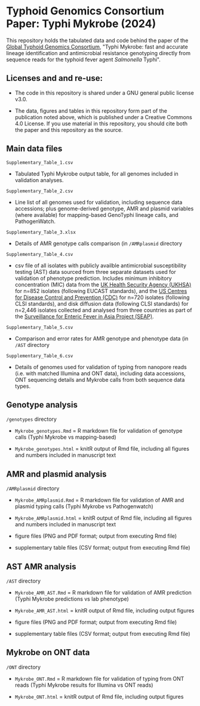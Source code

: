 # Typhoid Genomics Consortium Paper: Typhi Mykrobe (2024)

This repository holds the tabulated data and code behind the paper of the [Global Typhoid Genomics Consortium](https://typhoidgenomics.org/), "Typhi Mykrobe: fast and accurate lineage identification and antimicrobial resistance genotyping directly from sequence reads for the typhoid fever agent _Salmonella_ Typhi".

## Licenses and and re-use:

* The code in this repository is shared under a GNU general public license v3.0.

* The data, figures and tables in this repository form part of the publication noted above, which is published under a Creative Commons 4.0 License. If you use material in this repository, you should cite both the paper and this repository as the source.


## Main data files
`Supplementary_Table_1.csv`

* Tabulated Typhi Mykrobe output table, for all genomes included in validation analyses.

`Supplementary_Table_2.csv`

* Line list of all genomes used for validation, including sequence data accessions; plus genome-derived genotype, AMR and plasmid variables (where available) for mapping-based GenoTyphi lineage calls, and PathogenWatch.

`Supplementary_Table_3.xlsx`

* Details of AMR genotype calls comparison (in `/AMRplasmid` directory
  
`Supplementary_Table_4.csv`

* csv file of all isolates with publicly availble antimicrobial susceptibility testing (AST) data sourced from three separate datasets used for validation of phenotype prediction. Includes minimum inhibitory concentration (MIC) data from the [UK Health Security Agency (UKHSA)](https://doi.org/10.1099/mgen.0.000633) for n=852 isolates (following EUCAST standards), and the [US Centres for Disease Control and Prevention (CDC)](https://wwwn.cdc.gov/narmsnow/) for n=720 isolates (following CLSI standards), and disk diffusion data (following CLSI standards) for n=2,446 isolates collected and analysed from three countries as part of the [Surveillance for Enteric Fever in Asia Project (SEAP)](https://doi.org/10.1016/s2666-5247(22)00093-3).

`Supplementary_Table_5.csv`

* Comparison and error rates for AMR genotype and phenotype data (in `/AST` directory

`Supplementary_Table_6.csv`

* Details of genomes used for validation of typing from nanopore reads (i.e. with matched Illumina and ONT data), including data accessions, ONT sequencing details and Mykrobe calls from both sequence data types.

## Genotype analysis

`/genotypes` directory

* `Mykrobe_genotypes.Rmd` = R markdown file for validation of genotype calls (Typhi Mykrobe vs mapping-based)
  
* `Mykrobe_genotypes.html` = knitR output of Rmd file, including all figures and numbers included in manuscript text
  

## AMR and plasmid analysis

`/AMRplasmid` directory

* `Mykrobe_AMRplasmid.Rmd` = R markdown file for validation of AMR and plasmid typing calls (Typhi Mykrobe vs Pathogenwatch)

* `Mykrobe_AMRplasmid.html` = knitR output of Rmd file, including all figures and numbers included in manuscript text

* figure files (PNG and PDF format; output from executing Rmd file)

* supplementary table files (CSV format; output from executing Rmd file)

## AST AMR analysis

`/AST` directory

* `Mykrobe_AMR_AST.Rmd` = R markdown file for validation of AMR prediction (Typhi Mykrobe predictions vs lab phenotype)

* `Mykrobe_AMR_AST.html` = knitR output of Rmd file, including output figures

* figure files (PNG and PDF format; output from executing Rmd file)

* supplementary table files (CSV format; output from executing Rmd file)

## Mykrobe on ONT data 

`/ONT` directory

* `Mykrobe_ONT.Rmd` = R markdown file for validation of typing from ONT reads (Typhi Mykrobe results for Illumina vs ONT reads)

* `Mykrobe_ONT.html` = knitR output of Rmd file, including output figures

